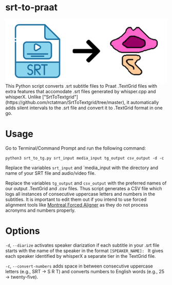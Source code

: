 # srt-to-praat

<img src="https://github.com/yeungpinghei/srt-to-praat/blob/main/logo.png" alt="srt-to-praat" width="800" style="display: block; margin: 0 auto;">
This Python script converts .srt subtitle files to Praat .TextGrid files with extra features that accomodate .srt files generated by whisper.cpp and whisperX. Unlike ["SrtToTextgrid"](https://github.com/rctatman/SrtToTextgrid/tree/master), it automatically adds silent intervals to the .srt file and convert it to .TextGrid format in one go.

# Usage
Go to Terminal/Command Prompt and run the following command:
```
python3 srt_to_tg.py srt_input media_input tg_output csv_output -d -c
```
Replace the variables `srt_input` and `media_input with the directory and name of your SRT file and audio/video file.

Replace the variables `tg_output` and `csv_output` with the preferred names of our output .TextGrid and .csv files.
Thus script generates a CSV file which logs all instances of consecutive uppercase letters and numbers in the subtitles. It is important to edit them out if you intend to use forced alignment tools like [Montreal Forced Aligner](https://montreal-forced-aligner.readthedocs.io/) as they do not process acronyms and numbers properly.

# Options
`-d`, `--diarize` activates speaker diarization if each subtitle in your .srt file starts with the name of the speaker in the format `[SPEAKER_NAME]: ` It gives each speaker identified by whisperX a separate tier in the TextGrid file.

`-c`, `--convert-numbers` adds space in between consecutive uppercase letters (e.g., SRT → S R T) and converts numbers to English words (e.g., 25 → twenty-five).
